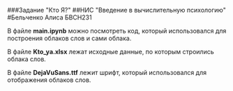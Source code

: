 ###Задание "Кто Я?"
##НИС "Введение в вычислительную психологию" 
#Бельченко Алиса БВСН231

В файле **main.ipynb** можно посмотреть код, который использовался для построения облаков слов и сами облака.

В файле **Kto_ya.xlsx** лежат исходные данные, по которым строились облака слов.

В файле **DejaVuSans.ttf** лежит шрифт, который использовался для отображения облаков слов.
